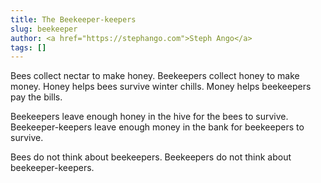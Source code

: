 ```yaml
---
title: The Beekeeper-keepers
slug: beekeeper
author: <a href="https://stephango.com">Steph Ango</a>
tags: []
---
```

Bees collect nectar to make honey. Beekeepers collect honey to make money. Honey helps bees survive winter chills. Money helps beekeepers pay the bills.

Beekeepers leave enough honey in the hive for the bees to survive. Beekeeper-keepers leave enough money in the bank for beekeepers to survive.

Bees do not think about beekeepers. Beekeepers do not think about beekeeper-keepers.
